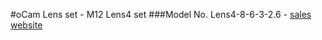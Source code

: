 #oCam Lens set - M12 Lens4 set
###Model No. Lens4-8-6-3-2.6 - [sales website](http://www.hardkernel.com/main/products/prdt_info.php?g_code=G147305973926)

